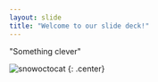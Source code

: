 ```yaml
---
layout: slide
title: "Welcome to our slide deck!"
---
```


"Something clever"

![snowoctocat](https://octodex.github.com/images/snowoctocat.png)
{: .center}
